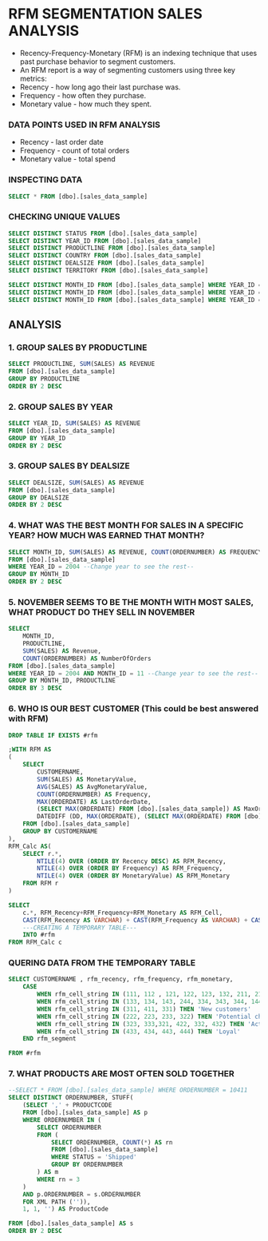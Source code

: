 # RFM SEGMENTATION SALES ANALYSIS

- Recency-Frequency-Monetary (RFM) is an indexing technique that uses past purchase behavior to segment customers.
- An RFM report is a way of segmenting customers using three key metrics:
- Recency - how long ago their last purchase was.
- Frequency - how often they purchase.
- Monetary value - how much they spent.

### DATA POINTS USED IN RFM ANALYSIS

- Recency - last order date
- Frequency - count of total orders
- Monetary value - total spend

### INSPECTING DATA

````sql
SELECT * FROM [dbo].[sales_data_sample]
````

### CHECKING UNIQUE VALUES

````sql
SELECT DISTINCT STATUS FROM [dbo].[sales_data_sample] 
SELECT DISTINCT YEAR_ID FROM [dbo].[sales_data_sample]
SELECT DISTINCT PRODUCTLINE FROM [dbo].[sales_data_sample] 
SELECT DISTINCT COUNTRY FROM [dbo].[sales_data_sample]
SELECT DISTINCT DEALSIZE FROM [dbo].[sales_data_sample] 
SELECT DISTINCT TERRITORY FROM [dbo].[sales_data_sample] 

SELECT DISTINCT MONTH_ID FROM [dbo].[sales_data_sample] WHERE YEAR_ID = 2003
SELECT DISTINCT MONTH_ID FROM [dbo].[sales_data_sample] WHERE YEAR_ID = 2004
SELECT DISTINCT MONTH_ID FROM [dbo].[sales_data_sample] WHERE YEAR_ID = 2005
````

## ANALYSIS

### 1. GROUP SALES BY PRODUCTLINE

````sql
SELECT PRODUCTLINE, SUM(SALES) AS REVENUE
FROM [dbo].[sales_data_sample]
GROUP BY PRODUCTLINE
ORDER BY 2 DESC
````

### 2. GROUP SALES BY YEAR

````sql
SELECT YEAR_ID, SUM(SALES) AS REVENUE
FROM [dbo].[sales_data_sample]
GROUP BY YEAR_ID
ORDER BY 2 DESC
````

### 3. GROUP SALES BY DEALSIZE

````sql
SELECT DEALSIZE, SUM(SALES) AS REVENUE
FROM [dbo].[sales_data_sample]
GROUP BY DEALSIZE
ORDER BY 2 DESC
````

### 4. WHAT WAS THE BEST MONTH FOR SALES IN A SPECIFIC YEAR? HOW MUCH WAS EARNED THAT MONTH?

````sql
SELECT MONTH_ID, SUM(SALES) AS REVENUE, COUNT(ORDERNUMBER) AS FREQUENCY
FROM [dbo].[sales_data_sample] 
WHERE YEAR_ID = 2004 --Change year to see the rest--
GROUP BY MONTH_ID
ORDER BY 2 DESC
````

### 5. NOVEMBER SEEMS TO BE THE MONTH WITH MOST SALES, WHAT PRODUCT DO THEY SELL IN NOVEMBER

````sql
SELECT 
	MONTH_ID, 
	PRODUCTLINE, 
	SUM(SALES) AS Revenue,
	COUNT(ORDERNUMBER) AS NumberOfOrders
FROM [dbo].[sales_data_sample]
WHERE YEAR_ID = 2004 AND MONTH_ID = 11 --Change year to see the rest--
GROUP BY MONTH_ID, PRODUCTLINE
ORDER BY 3 DESC
````

### 6. WHO IS OUR BEST CUSTOMER (This could be best answered with RFM)

````sql
DROP TABLE IF EXISTS #rfm

;WITH RFM AS
(
	SELECT 
		CUSTOMERNAME,
		SUM(SALES) AS MonetaryValue,
		AVG(SALES) AS AvgMonetaryValue,
		COUNT(ORDERNUMBER) AS Frequency,
		MAX(ORDERDATE) AS LastOrderDate,
		(SELECT MAX(ORDERDATE) FROM [dbo].[sales_data_sample]) AS MaxOrderDate,
		DATEDIFF (DD, MAX(ORDERDATE), (SELECT MAX(ORDERDATE) FROM [dbo].[sales_data_sample])) AS Recency
	FROM [dbo].[sales_data_sample]
	GROUP BY CUSTOMERNAME
),
RFM_Calc AS(
	SELECT r.*,
		NTILE(4) OVER (ORDER BY Recency DESC) AS RFM_Recency,
		NTILE(4) OVER (ORDER BY Frequency) AS RFM_Frequency,
		NTILE(4) OVER (ORDER BY MonetaryValue) AS RFM_Monetary
	FROM RFM r
)

SELECT 
	c.*, RFM_Recency+RFM_Frequency+RFM_Monetary AS RFM_Cell,
	CAST(RFM_Recency AS VARCHAR) + CAST(RFM_Frequency AS VARCHAR) + CAST(RFM_Monetary AS VARCHAR) AS RFM_Cell_String
	---CREATING A TEMPORARY TABLE---
	INTO #rfm
FROM RFM_Calc c
````

### QUERING DATA FROM THE TEMPORARY TABLE

````sql
SELECT CUSTOMERNAME , rfm_recency, rfm_frequency, rfm_monetary,
	CASE 
		WHEN rfm_cell_string IN (111, 112 , 121, 122, 123, 132, 211, 212, 114, 141) THEN 'Lost Customers'  --lost customers
		WHEN rfm_cell_string IN (133, 134, 143, 244, 334, 343, 344, 144) then 'Slipping away, cannot lose' -- (Big spenders who haven’t purchased lately) slipping away
		WHEN rfm_cell_string IN (311, 411, 331) THEN 'New customers'
		WHEN rfm_cell_string IN (222, 223, 233, 322) THEN 'Potential churners'
		WHEN rfm_cell_string IN (323, 333,321, 422, 332, 432) THEN 'Active' --(Customers who buy often & recently, but at low price points)
		WHEN rfm_cell_string IN (433, 434, 443, 444) THEN 'Loyal'
	END rfm_segment

FROM #rfm
````

### 7. WHAT PRODUCTS ARE MOST OFTEN SOLD TOGETHER

````sql
--SELECT * FROM [dbo].[sales_data_sample] WHERE ORDERNUMBER = 10411
SELECT DISTINCT ORDERNUMBER, STUFF(
	(SELECT ',' + PRODUCTCODE
	FROM [dbo].[sales_data_sample] AS p
	WHERE ORDERNUMBER IN (
		SELECT ORDERNUMBER
		FROM (
			SELECT ORDERNUMBER, COUNT(*) AS rn
			FROM [dbo].[sales_data_sample]
			WHERE STATUS = 'Shipped'
			GROUP BY ORDERNUMBER
		) AS m
		WHERE rn = 3
	)
	AND p.ORDERNUMBER = s.ORDERNUMBER
	FOR XML PATH ('')), 
	1, 1, '') AS ProductCode

FROM [dbo].[sales_data_sample] AS s
ORDER BY 2 DESC
````
